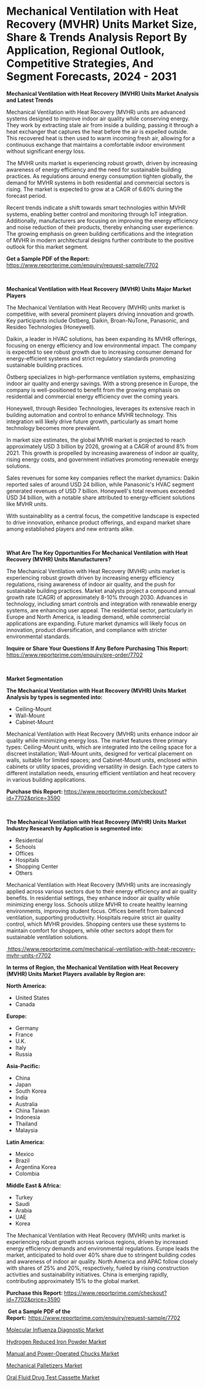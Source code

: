 <p><h1>Mechanical Ventilation with Heat Recovery (MVHR) Units Market Size, Share & Trends Analysis Report By Application, Regional Outlook, Competitive Strategies, And Segment Forecasts, 2024 - 2031</h1></p><p><strong>Mechanical Ventilation with Heat Recovery (MVHR) Units Market Analysis and Latest Trends</strong></p>
<p><p>Mechanical Ventilation with Heat Recovery (MVHR) units are advanced systems designed to improve indoor air quality while conserving energy. They work by extracting stale air from inside a building, passing it through a heat exchanger that captures the heat before the air is expelled outside. This recovered heat is then used to warm incoming fresh air, allowing for a continuous exchange that maintains a comfortable indoor environment without significant energy loss.</p><p>The MVHR units market is experiencing robust growth, driven by increasing awareness of energy efficiency and the need for sustainable building practices. As regulations around energy consumption tighten globally, the demand for MVHR systems in both residential and commercial sectors is rising. The market is expected to grow at a CAGR of 6.60% during the forecast period. </p><p>Recent trends indicate a shift towards smart technologies within MVHR systems, enabling better control and monitoring through IoT integration. Additionally, manufacturers are focusing on improving the energy efficiency and noise reduction of their products, thereby enhancing user experience. The growing emphasis on green building certifications and the integration of MVHR in modern architectural designs further contribute to the positive outlook for this market segment.</p></p>
<p><strong>Get a Sample PDF of the Report:&nbsp;</strong> <a href="https://www.reportprime.com/enquiry/request-sample/7702">https://www.reportprime.com/enquiry/request-sample/7702</a></p>
<p>&nbsp;</p>
<p><strong>Mechanical Ventilation with Heat Recovery (MVHR) Units Major Market Players</strong></p>
<p><p>The Mechanical Ventilation with Heat Recovery (MVHR) units market is competitive, with several prominent players driving innovation and growth. Key participants include Östberg, Daikin, Broan-NuTone, Panasonic, and Resideo Technologies (Honeywell). </p><p>Daikin, a leader in HVAC solutions, has been expanding its MVHR offerings, focusing on energy efficiency and low environmental impact. The company is expected to see robust growth due to increasing consumer demand for energy-efficient systems and strict regulatory standards promoting sustainable building practices.</p><p>Östberg specializes in high-performance ventilation systems, emphasizing indoor air quality and energy savings. With a strong presence in Europe, the company is well-positioned to benefit from the growing emphasis on residential and commercial energy efficiency over the coming years.</p><p>Honeywell, through Resideo Technologies, leverages its extensive reach in building automation and control to enhance MVHR technology. This integration will likely drive future growth, particularly as smart home technology becomes more prevalent.</p><p>In market size estimates, the global MVHR market is projected to reach approximately USD 3 billion by 2026, growing at a CAGR of around 8% from 2021. This growth is propelled by increasing awareness of indoor air quality, rising energy costs, and government initiatives promoting renewable energy solutions.</p><p>Sales revenues for some key companies reflect the market dynamics: Daikin reported sales of around USD 24 billion, while Panasonic's HVAC segment generated revenues of USD 7 billion. Honeywell's total revenues exceeded USD 34 billion, with a notable share attributed to energy-efficient solutions like MVHR units.</p><p>With sustainability as a central focus, the competitive landscape is expected to drive innovation, enhance product offerings, and expand market share among established players and new entrants alike.</p></p>
<p>&nbsp;</p>
<p><strong>What Are The Key Opportunities For Mechanical Ventilation with Heat Recovery (MVHR) Units Manufacturers?</strong></p>
<p><p>The Mechanical Ventilation with Heat Recovery (MVHR) units market is experiencing robust growth driven by increasing energy efficiency regulations, rising awareness of indoor air quality, and the push for sustainable building practices. Market analysts project a compound annual growth rate (CAGR) of approximately 8-10% through 2030. Advances in technology, including smart controls and integration with renewable energy systems, are enhancing user appeal. The residential sector, particularly in Europe and North America, is leading demand, while commercial applications are expanding. Future market dynamics will likely focus on innovation, product diversification, and compliance with stricter environmental standards.</p></p>
<p><strong>Inquire or Share Your Questions If Any Before Purchasing This Report:</strong> <a href="https://www.reportprime.com/enquiry/pre-order/7702">https://www.reportprime.com/enquiry/pre-order/7702</a></p>
<p>&nbsp;</p>
<p><strong>Market Segmentation</strong></p>
<p><strong>The Mechanical Ventilation with Heat Recovery (MVHR) Units Market Analysis by types is segmented into:</strong></p>
<p><ul><li>Ceiling-Mount</li><li>Wall-Mount</li><li>Cabinet-Mount</li></ul></p>
<p><p>Mechanical Ventilation with Heat Recovery (MVHR) units enhance indoor air quality while minimizing energy loss. The market features three primary types: Ceiling-Mount units, which are integrated into the ceiling space for a discreet installation; Wall-Mount units, designed for vertical placement on walls, suitable for limited spaces; and Cabinet-Mount units, enclosed within cabinets or utility spaces, providing versatility in design. Each type caters to different installation needs, ensuring efficient ventilation and heat recovery in various building applications.</p></p>
<p><strong>Purchase this Report:&nbsp;</strong><a href="https://www.reportprime.com/checkout?id=7702&price=3590">https://www.reportprime.com/checkout?id=7702&price=3590</a></p>
<p>&nbsp;</p>
<p><strong>The Mechanical Ventilation with Heat Recovery (MVHR) Units Market Industry Research by Application is segmented into:</strong></p>
<p><ul><li>Residential</li><li>Schools</li><li>Offices</li><li>Hospitals</li><li>Shopping Center</li><li>Others</li></ul></p>
<p><p>Mechanical Ventilation with Heat Recovery (MVHR) units are increasingly applied across various sectors due to their energy efficiency and air quality benefits. In residential settings, they enhance indoor air quality while minimizing energy loss. Schools utilize MVHR to create healthy learning environments, improving student focus. Offices benefit from balanced ventilation, supporting productivity. Hospitals require strict air quality control, which MVHR provides. Shopping centers use these systems to maintain comfort for shoppers, while other sectors adopt them for sustainable ventilation solutions.</p></p>
<p><a href="https://www.reportprime.com/mechanical-ventilation-with-heat-recovery-mvhr-units-r7702">&nbsp;https://www.reportprime.com/mechanical-ventilation-with-heat-recovery-mvhr-units-r7702</a></p>
<p><strong>In terms of Region, the Mechanical Ventilation with Heat Recovery (MVHR) Units Market Players available by Region are:</strong></p>
<p>
    <p> <strong> North America: </strong>
        <ul>
            <li>United States</li>
            <li>Canada</li>
        </ul>
        </p> 
    <p> <strong> Europe: </strong>
        <ul>
            <li>Germany</li>
            <li>France</li>
            <li>U.K.</li>
            <li>Italy</li>
            <li>Russia</li>
        </ul>
        </p> 
    <p> <strong> Asia-Pacific: </strong>
        <ul>
            <li>China</li>
            <li>Japan</li>
            <li>South Korea</li>
            <li>India</li>
            <li>Australia</li>
            <li>China Taiwan</li>
            <li>Indonesia</li>
            <li>Thailand</li>
            <li>Malaysia</li>
        </ul>
        </p> 
    <p> <strong> Latin America: </strong>
        <ul>
            <li>Mexico</li>
            <li>Brazil</li>
            <li>Argentina Korea</li>
            <li>Colombia</li>
        </ul>
        </p> 
    <p> <strong> Middle East & Africa: </strong>
        <ul>
            <li>Turkey</li>
            <li>Saudi</li>
            <li>Arabia</li>
            <li>UAE</li>
            <li>Korea</li>
        </ul>
    </p>
    </p>
<p><p>The Mechanical Ventilation with Heat Recovery (MVHR) units market is experiencing robust growth across various regions, driven by increased energy efficiency demands and environmental regulations. Europe leads the market, anticipated to hold over 40% share due to stringent building codes and awareness of indoor air quality. North America and APAC follow closely with shares of 25% and 20%, respectively, fueled by rising construction activities and sustainability initiatives. China is emerging rapidly, contributing approximately 15% to the global market.</p></p>
<p><strong>Purchase this Report: </strong><a href="https://www.reportprime.com/checkout?id=7702&price=3590">https://www.reportprime.com/checkout?id=7702&price=3590</a></p>
<p>&nbsp;<strong>Get a Sample PDF of the Report:&nbsp;&nbsp;</strong><a href="https://www.reportprime.com/enquiry/request-sample/7702">https://www.reportprime.com/enquiry/request-sample/7702</a></p>
<p><strong></strong></p>
<p><p><a href="https://medium.com/@mdmasty/market-dynamics-and-future-trends-in-the-global-molecular-influenza-diagnostic-market-sector-0da242998e26">Molecular Influenza Diagnostic Market</a></p><p><a href="https://issuu.com/reportprime-2/docs/hydrogen-reduced-iron-powder-market_00d8632ab8f9ed">Hydrogen Reduced Iron Powder Market</a></p><p><a href="https://github.com/MegiBogdani1953/Market-Research-Report-List-1/blob/main/manual-and-power-operated-chucks-market.md">Manual and Power-Operated Chucks Market</a></p><p><a href="https://github.com/juniordelafrance/Market-Research-Report-List-4/blob/main/mechanical-palletizers-market.md">Mechanical Palletizers Market</a></p><p><a href="https://medium.com/@mdmasty/oral-fluid-drug-test-cassette-market-forecasts-market-trends-and-impact-analysis-2024-2031-42c4712e57ac">Oral Fluid Drug Test Cassette Market</a></p></p>